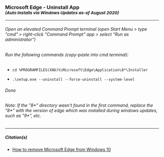 <h3>Microsoft Edge - Uninstall App<br/><sub><i>(Auto Installs via Windows Updates as-of August 2020)</i></sub></h3>
<hr />
<h6>Open an elevated Command Prompt terminal (open Start Menu > type "cmd" > right-click "Command Prompt" app > select "Run as administrator")</h6>
<h6>Run the following commands (copy-paste into cmd terminal):</h6>
<ul>
	<li><pre><code>cd %PROGRAMFILES(X86)%\Microsoft\Edge\Application\8*\Installer</code></pre></li>
	<li><pre><code>.\setup.exe --uninstall --force-uninstall --system-level</code></pre></li>
</ul>
<h6>Done</h6>
<h6><i>Note: If the "8*" directory wasn't found in the first command, replace the "8*" with the version of edge which was installed during windows updates, such as "9*", etc.</i></h6>
<hr />
<h5>Citation(s)</h5>
<ul>
	<li><a href="https://www.windowscentral.com/how-remove-microsoft-edge-windows-10">How to remove Microsoft Edge from Windows 10</a></li>
</ul>
